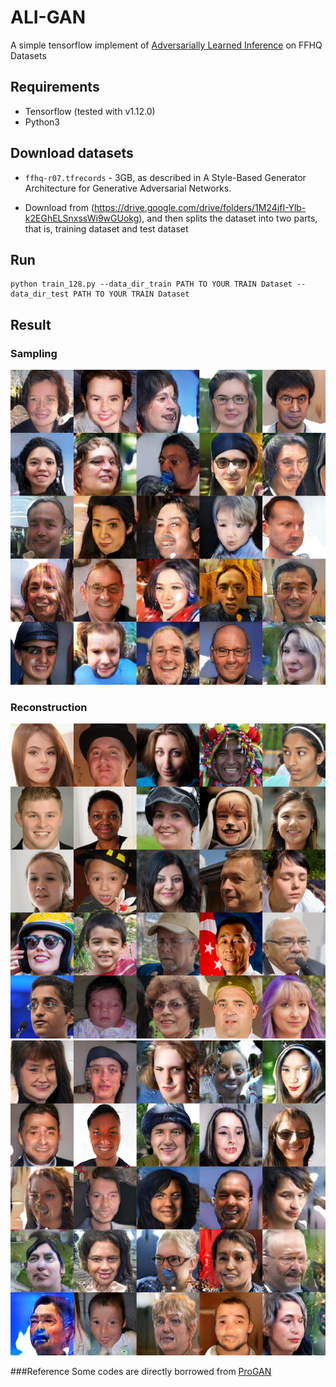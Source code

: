 # ALI-GAN

A simple tensorflow implement of [Adversarially Learned Inference](https://arxiv.org/abs/1606.00704) on FFHQ Datasets


## Requirements

 - Tensorflow (tested with v1.12.0)
 - Python3


## Download datasets

- `ffhq-r07.tfrecords` - 3GB, as described in A Style-Based Generator Architecture for Generative Adversarial Networks.

- Download from (https://drive.google.com/drive/folders/1M24jfI-Ylb-k2EGhELSnxssWi9wGUokg), and then splits the dataset into two parts, that is, training dataset and test dataset


## Run

```
python train_128.py --data_dir_train PATH TO YOUR TRAIN Dataset --data_dir_test PATH TO YOUR TRAIN Dataset
```

## Result

### Sampling

![image_sample0](./results/sampling0.jpg)

### Reconstruction

![image_orin](./results/orin.png)
![image_recon](./results/recon.png)

###Reference
Some codes are directly borrowed from [ProGAN](https://github.com/tkarras/progressive_growing_of_gans)